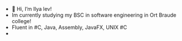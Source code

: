 - 👋 Hi, I’m Ilya lev!
- Im currently studying my BSC in software engineering in Ort Braude college! 
- Fluent in #C, Java, Assembly, JavaFX, UNIX #C
- 
